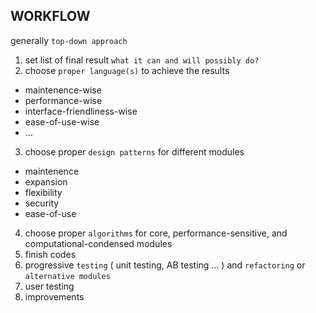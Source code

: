 ## WORKFLOW

generally `top-down approach`

1. set list of final result `what it can and will possibly do?`
2. choose `proper language(s)` to achieve the results
  - maintenence-wise
  - performance-wise
  - interface-friendliness-wise
  - ease-of-use-wise
  - ...
3. choose proper `design patterns` for different modules
  - maintenence
  - expansion
  - flexibility
  - security
  - ease-of-use
4. choose proper `algorithms` for core, performance-sensitive, and computational-condensed modules
5. finish codes
6. progressive `testing` ( unit testing, AB testing ... ) and `refactoring` or `alternative modules`
7. user testing
8. improvements
